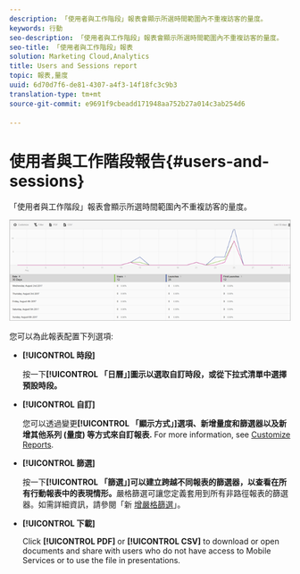```yaml
---
description: 「使用者與工作階段」報表會顯示所選時間範圍內不重複訪客的量度。
keywords: 行動
seo-description: 「使用者與工作階段」報表會顯示所選時間範圍內不重複訪客的量度。
seo-title: 「使用者與工作階段」報表
solution: Marketing Cloud,Analytics
title: Users and Sessions report
topic: 報表,量度
uuid: 6d70d7f6-de81-4307-a4f3-14f18fc3c9b3
translation-type: tm+mt
source-git-commit: e9691f9cbeadd171948aa752b27a014c3ab254d6

---
```



# 使用者與工作階段報告{#users-and-sessions}

「使用者與工作階段」報表會顯示所選時間範圍內不重複訪客的量度。

![「使用者與工作階段」報表](assets/users_sessions.png)

您可以為此報表配置下列選項:

* **[!UICONTROL 時段]**

   按一下&#x200B;**[!UICONTROL 「日曆」]圖示以選取自訂時段，或從下拉式清單中選擇預設時段。**

* **[!UICONTROL 自訂]**

   您可以透過變更&#x200B;**[!UICONTROL 「顯示方式」]選項、新增量度和篩選器以及新增其他系列 (量度) 等方式來自訂報表.** For more information, see [Customize Reports](/help/using/usage/reports-customize/t-reports-customize.md).

* **[!UICONTROL 篩選]**

   按一下&#x200B;**[!UICONTROL 「篩選」]可以建立跨越不同報表的篩選器，以查看在所有行動報表中的表現情形。**&#x200B;嚴格篩選可讓您定義套用到所有非路徑報表的篩選器。如需詳細資訊，請參閱「新 [增嚴格篩選](/help/using/usage/reports-customize/t-sticky-filter.md)」。

* **[!UICONTROL 下載]**

   Click **[!UICONTROL PDF]** or **[!UICONTROL CSV]** to download or open documents and share with users who do not have access to Mobile Services or to use the file in presentations.